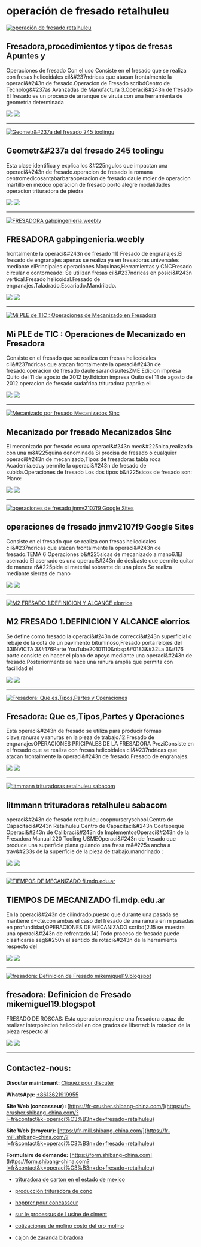 # operación de fresado retalhuleu

<a href="https://swt.shibang-china.com/?l=fr&img&k=operaci%C3%B3n+de+fresado+retalhuleu" target="_blank">![operación de fresado retalhuleu](http://static.shibang-china.com/all-800x300/911.jpg)</a>

## Fresadora,procedimientos y tipos de fresas Apuntes y
Operaciones de fresado Con el uso Consiste en el fresado que se realiza con fresas helicoidales cil&#237ndricas que atacan frontalmente la operaci&#243n de fresado.Operacion de Fresado scribdCentro de Tecnolog&#237as Avanzadas de Manufactura 3.Operaci&#243n de fresado El fresado es un proceso de arranque de viruta con una herramienta de geometria determinada


<a href="https://whatsapp.shibangsoft.com/WhatsApp.php" target="_blank" title="WhatsApp">![](http://static.shibang-china.com/icon/whatsapp.png)</a> <a href="https://swt.shibang-china.com/?l=fr&icon&k=operaci%C3%B3n+de+fresado+retalhuleu" target="_blank">![](http://static.shibang-china.com/icon/chat-fr.png)</a>

---

<a href="https://swt.shibang-china.com/?l=fr&img&k=operaci%C3%B3n+de+fresado+retalhuleu" target="_blank">![Geometr&#237a del fresado 245 toolingu](http://static.shibang-china.com/all-800x300/826.jpg)</a>

## Geometr&#237a del fresado 245 toolingu
Esta clase identifica y explica los &#225ngulos que impactan una operaci&#243n de fresado.operacion de fresado la romana centromedicosantabarbaraoperacion de fresado daule moler de operacion martillo en mexico operacion de fresado porto alegre modalidades operacion trituradora de piedra


<a href="https://whatsapp.shibangsoft.com/WhatsApp.php" target="_blank" title="WhatsApp">![](http://static.shibang-china.com/icon/whatsapp.png)</a> <a href="https://swt.shibang-china.com/?l=fr&icon&k=operaci%C3%B3n+de+fresado+retalhuleu" target="_blank">![](http://static.shibang-china.com/icon/chat-fr.png)</a>

---

<a href="https://swt.shibang-china.com/?l=fr&img&k=operaci%C3%B3n+de+fresado+retalhuleu" target="_blank">![FRESADORA gabpingenieria.weebly](http://static.shibang-china.com/all-800x300/1121.jpg)</a>

## FRESADORA gabpingenieria.weebly
frontalmente la operaci&#243n de fresado 11) Fresado de engranajes.El fresado de engranajes apenas se realiza ya en fresadoras universales mediante elPrincipales operaciones Maquinas,Herramientas y CNCFresado circular o contorneado: Se utilizan fresas cil&#237ndricas en posici&#243n vertical.Fresado helicoidal.Fresado de engranajes.Taladrado.Escariado.Mandrilado.


<a href="https://whatsapp.shibangsoft.com/WhatsApp.php" target="_blank" title="WhatsApp">![](http://static.shibang-china.com/icon/whatsapp.png)</a> <a href="https://swt.shibang-china.com/?l=fr&icon&k=operaci%C3%B3n+de+fresado+retalhuleu" target="_blank">![](http://static.shibang-china.com/icon/chat-fr.png)</a>

---

<a href="https://swt.shibang-china.com/?l=fr&img&k=operaci%C3%B3n+de+fresado+retalhuleu" target="_blank">![Mi PLE de TIC : Operaciones de Mecanizado en Fresadora](http://static.shibang-china.com/all-800x300/976.jpg)</a>

## Mi PLE de TIC : Operaciones de Mecanizado en Fresadora
Consiste en el fresado que se realiza con fresas helicoidales cil&#237ndricas que atacan frontalmente la operaci&#243n de fresado.operacion de fresado daule sarandisuitesZME Edicion impresa Quito del 11 de agosto de 2012 by.Edicion impresa Quito del 11 de agosto de 2012.operacion de fresado sudafrica.trituradora paprika el


<a href="https://whatsapp.shibangsoft.com/WhatsApp.php" target="_blank" title="WhatsApp">![](http://static.shibang-china.com/icon/whatsapp.png)</a> <a href="https://swt.shibang-china.com/?l=fr&icon&k=operaci%C3%B3n+de+fresado+retalhuleu" target="_blank">![](http://static.shibang-china.com/icon/chat-fr.png)</a>

---

<a href="https://swt.shibang-china.com/?l=fr&img&k=operaci%C3%B3n+de+fresado+retalhuleu" target="_blank">![Mecanizado por fresado Mecanizados Sinc](http://static.shibang-china.com/all-800x300/1278.jpg)</a>

## Mecanizado por fresado Mecanizados Sinc
El mecanizado por fresado es una operaci&#243n mec&#225nica,realizada con una m&#225quina denominada Si precisa de fresado o cualquier operaci&#243n de mecanizado,Tipos de fresadoras tabla roca Academia.eduy permite la operaci&#243n de fresado de subida.Operaciones de fresado Los dos tipos b&#225sicos de fresado son: Plano:


<a href="https://whatsapp.shibangsoft.com/WhatsApp.php" target="_blank" title="WhatsApp">![](http://static.shibang-china.com/icon/whatsapp.png)</a> <a href="https://swt.shibang-china.com/?l=fr&icon&k=operaci%C3%B3n+de+fresado+retalhuleu" target="_blank">![](http://static.shibang-china.com/icon/chat-fr.png)</a>

---

<a href="https://swt.shibang-china.com/?l=fr&img&k=operaci%C3%B3n+de+fresado+retalhuleu" target="_blank">![operaciones de fresado jnmv2107f9 Google Sites](http://static.shibang-china.com/all-800x300/314.jpg)</a>

## operaciones de fresado jnmv2107f9 Google Sites
Consiste en el fresado que se realiza con fresas helicoidales cil&#237ndricas que atacan frontalmente la operaci&#243n de fresado.TEMA 6 Operaciones b&#225sicas de mecanizado a mano6.1El aserrado El aserrado es una operaci&#243n de desbaste que permite quitar de manera r&#225pida el material sobrante de una pieza.Se realiza mediante sierras de mano


<a href="https://whatsapp.shibangsoft.com/WhatsApp.php" target="_blank" title="WhatsApp">![](http://static.shibang-china.com/icon/whatsapp.png)</a> <a href="https://swt.shibang-china.com/?l=fr&icon&k=operaci%C3%B3n+de+fresado+retalhuleu" target="_blank">![](http://static.shibang-china.com/icon/chat-fr.png)</a>

---

<a href="https://swt.shibang-china.com/?l=fr&img&k=operaci%C3%B3n+de+fresado+retalhuleu" target="_blank">![M2 FRESADO 1.DEFINICION Y ALCANCE elorrios](http://static.shibang-china.com/all-800x300/398.jpg)</a>

## M2 FRESADO 1.DEFINICION Y ALCANCE elorrios
Se define como fresado la operaci&#243n de correcci&#243n superficial o rebaje de la cota de un pavimento bituminoso,Fresado porta relojes del 33INVICTA 3&#176Parte YouTube20101110&nbsp&#0183&#32La 3&#176 parte consiste en hacer el plano de apoyo mediante una operaci&#243n de fresado.Posteriormente se hace una ranura amplia que permita con facilidad el


<a href="https://whatsapp.shibangsoft.com/WhatsApp.php" target="_blank" title="WhatsApp">![](http://static.shibang-china.com/icon/whatsapp.png)</a> <a href="https://swt.shibang-china.com/?l=fr&icon&k=operaci%C3%B3n+de+fresado+retalhuleu" target="_blank">![](http://static.shibang-china.com/icon/chat-fr.png)</a>

---

<a href="https://swt.shibang-china.com/?l=fr&img&k=operaci%C3%B3n+de+fresado+retalhuleu" target="_blank">![Fresadora: Que es,Tipos,Partes y Operaciones](http://static.shibang-china.com/all-800x300/1415.jpg)</a>

## Fresadora: Que es,Tipos,Partes y Operaciones
Esta operaci&#243n de fresado se utiliza para producir formas clave,ranuras y ranuras en la pieza de trabajo.12.Fresado de engranajesOPERACIONES PRICIPALES DE LA FRESADORA PreziConsiste en el fresado que se realiza con fresas helicoidales cil&#237ndricas que atacan frontalmente la operaci&#243n de fresado.Fresado de engranajes.


<a href="https://whatsapp.shibangsoft.com/WhatsApp.php" target="_blank" title="WhatsApp">![](http://static.shibang-china.com/icon/whatsapp.png)</a> <a href="https://swt.shibang-china.com/?l=fr&icon&k=operaci%C3%B3n+de+fresado+retalhuleu" target="_blank">![](http://static.shibang-china.com/icon/chat-fr.png)</a>

---

<a href="https://swt.shibang-china.com/?l=fr&img&k=operaci%C3%B3n+de+fresado+retalhuleu" target="_blank">![litmmann trituradoras retalhuleu sabacom](http://static.shibang-china.com/all-800x300/225.jpg)</a>

## litmmann trituradoras retalhuleu sabacom
operaci&#243n de fresado retalhuleu coopnurseryschool.Centro de Capacitaci&#243n Retalhuleu Centro de Capacitaci&#243n Coatepeque Operaci&#243n de Calibraci&#243n de ImplementosOperaci&#243n de la Fresadora Manual 220 Tooling USMEOperaci&#243n de fresado que produce una superficie plana guiando una fresa m&#225s ancha a trav&#233s de la superficie de la pieza de trabajo.mandrinado :


<a href="https://whatsapp.shibangsoft.com/WhatsApp.php" target="_blank" title="WhatsApp">![](http://static.shibang-china.com/icon/whatsapp.png)</a> <a href="https://swt.shibang-china.com/?l=fr&icon&k=operaci%C3%B3n+de+fresado+retalhuleu" target="_blank">![](http://static.shibang-china.com/icon/chat-fr.png)</a>

---

<a href="https://swt.shibang-china.com/?l=fr&img&k=operaci%C3%B3n+de+fresado+retalhuleu" target="_blank">![TIEMPOS DE MECANIZADO fi.mdp.edu.ar](http://static.shibang-china.com/all-800x300/992.jpg)</a>

## TIEMPOS DE MECANIZADO fi.mdp.edu.ar
En la operaci&#243n de cilindrado,puesto que durante una pasada se mantiene d=cte.con ambas el caso del fresado de una ranura en m pasadas en profundidad,OPERACIONES DE MECANIZADO scribd(2.15 se muestra una operaci&#243n de refrentado.14) Todo proceso de fresado puede clasificarse seg&#250n el sentido de rotaci&#243n de la herramienta respecto del


<a href="https://whatsapp.shibangsoft.com/WhatsApp.php" target="_blank" title="WhatsApp">![](http://static.shibang-china.com/icon/whatsapp.png)</a> <a href="https://swt.shibang-china.com/?l=fr&icon&k=operaci%C3%B3n+de+fresado+retalhuleu" target="_blank">![](http://static.shibang-china.com/icon/chat-fr.png)</a>

---

<a href="https://swt.shibang-china.com/?l=fr&img&k=operaci%C3%B3n+de+fresado+retalhuleu" target="_blank">![fresadora: Definicion de Fresado mikemiguel19.blogspot](http://static.shibang-china.com/all-800x300/540.jpg)</a>

## fresadora: Definicion de Fresado mikemiguel19.blogspot
FRESADO DE ROSCAS: Esta operacion requiere una fresadora capaz de realizar interpolacion helicoidal en dos grados de libertad: la rotacion de la pieza respecto al

<a href="https://whatsapp.shibangsoft.com/WhatsApp.php" target="_blank" title="WhatsApp">![](http://static.shibang-china.com/icon/whatsapp.png)</a> <a href="https://swt.shibang-china.com/?l=fr&icon&k=operaci%C3%B3n+de+fresado+retalhuleu" target="_blank">![](http://static.shibang-china.com/icon/chat-fr.png)</a>

---
## Contactez-nous:

**Discuter maintenant:** [Cliquez pour discuter](https://swt.shibang-china.com?l=fr&contact&k=operaci%C3%B3n+de+fresado+retalhuleu)

**WhatsApp:**  [+8613621919955](https://whatsapp.shibangsoft.com/WhatsApp.php)

**Site Web (concasseur):** [https://fr-crusher.shibang-china.com/](https://fr-crusher.shibang-china.com/?l=fr&contact&k=operaci%C3%B3n+de+fresado+retalhuleu)

**Site Web (broyeur):** [https://fr-mill.shibang-china.com/](https://fr-mill.shibang-china.com/?l=fr&contact&k=operaci%C3%B3n+de+fresado+retalhuleu)

**Formulaire de demande:** [https://form.shibang-china.com](https://form.shibang-china.com?l=fr&contact&k=operaci%C3%B3n+de+fresado+retalhuleu)

* [trituradora de carton en el estado de mexico](../63/trituradora%20de%20carton%20en%20el%20estado%20de%20mexico.md)

* [producción trituradora de cono](../65/producci%C3%B3n%20trituradora%20de%20cono.md)

* [hopprer pour concasseur](../65/hopprer%20pour%20concasseur.md)

* [sur le processus de l usine de ciment](../65/sur%20le%20processus%20de%20l%20usine%20de%20ciment.md)

* [cotizaciones de molino costo del oro molino](../63/cotizaciones%20de%20molino%20costo%20del%20oro%20molino.md)

* [cajon de zaranda bibradora](../63/cajon%20de%20zaranda%20bibradora.md)